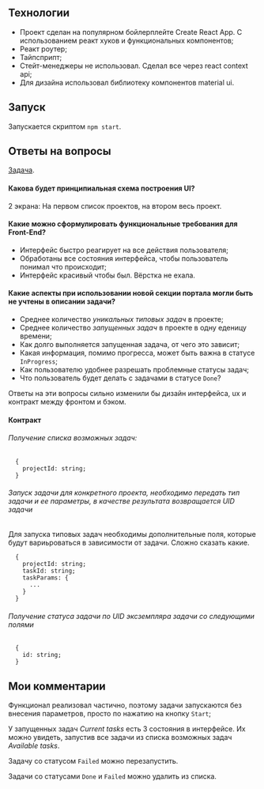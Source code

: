 ## Технологии

- Проект сделан на популярном бойлерплейте Create React App. С использованием реакт хуков и функциональных компонентов;
- Реакт роутер;
- Тайпсприпт;
- Стейт-менеджеры не использовал. Сделал все через react context api;
- Для дизайна использовал библиотеку компонентов material ui.


## Запуск

Запускается скриптом `npm start`.


## Ответы на вопросы

[Задача](https://github.com/bolshu/saber/blob/master/task.md).


#### Какова будет принципиальная схема построения UI?
2 экрана: На первом список проектов, на втором весь проект.


#### Какие можно сформулировать функциональные требования для Front-End?
- Интерфейс быстро реагирует на все действия пользователя;
- Обработаны все состояния интерфейса, чтобы пользователь понимал что происходит;
- Интерфейс красивый чтобы был. Вёрстка не ехала.


#### Какие аспекты при использовании новой секции портала могли быть не учтены в описании задачи?
- Среднее количество *уникальных типовых задач* в проекте;
- Среднее количество *запущенных задач* в проекте в одну еденицу времени;
- Как долго выполняется запущенная задача, от чего это зависит;
- Какая информация, помимо прогресса, может быть важна в статусе `InProgress`;
- Как пользователю удобнее разрешать проблемные статусы задач;
- Что пользователь будет делать с задачами в статусе `Done`?

Ответы на эти вопросы сильно изменили бы дизайн интерфейса, ux и контракт между фронтом и бэком.

#### Контракт

###### Получение списка возможных задач:
```
  {
    projectId: string;
  }
```

###### Запуск задачи для конкретного проекта, необходимо передать тип задачи и ее параметры, в качестве результата возвращается UID задачи
Для запуска типовых задач необходимы дополнительные поля, которые будут вариьроваться в зависимости от задачи. Сложно сказать какие.
```
  {
    projectId: string;
    taskId: string;
    taskParams: {
      ...
    }
  }
```

###### Получение статуса задачи по UID эксземпляра задачи со следующими полями
```
  {
    id: string;
  }
```

## Мои комментарии

Функционал реализовал частично, поэтому задачи запускаются без внесения параметров, просто по нажатию на кнопку `Start`;

У запущенных задач *Current tasks* есть 3 состояния в интерфейсе. Их можно увидеть, запустив все задачи из списка возможных задач *Available tasks*.

Задачу со статусом `Failed` можно перезапустить.

Задачи со статусами `Done` и `Failed` можно удалить из списка.
